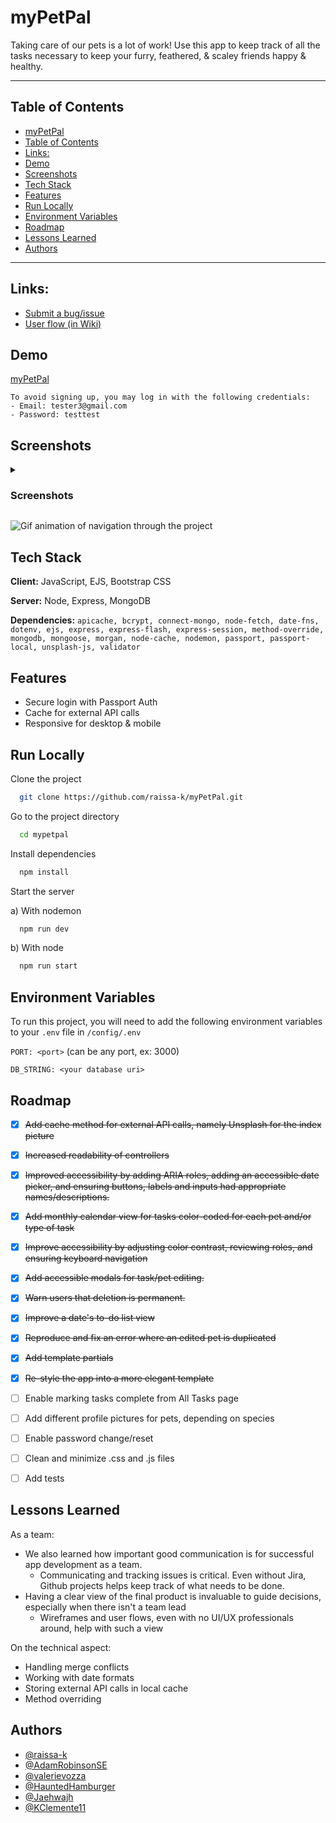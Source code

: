 
# myPetPal

Taking care of our pets is a lot of work! Use this app to keep track of all the tasks necessary to keep your furry, feathered, & scaley friends happy & healthy.
***
## Table of Contents
* [myPetPal](#mypetpal)
* [Table of Contents](#table-of-contents)
* [Links:](#links-)
* [Demo](#demo)
* [Screenshots](#screenshots)
* [Tech Stack](#tech-stack)
* [Features](#features)
* [Run Locally](#run-locally)
* [Environment Variables](#environment-variables)
* [Roadmap](#roadmap)
* [Lessons Learned](#lessons-learned)
* [Authors](#authors)
***
## Links: 
- [Submit a bug/issue](https://github.com/raissa-k/myPetPal/issues)
- [User flow (in Wiki)](https://github.com/raissa-k/myPetPal/wiki/User-flow)


## Demo

[myPetPal](https://mypetpal.raissak.com/)

```
To avoid signing up, you may log in with the following credentials:
- Email: tester3@gmail.com
- Password: testtest
```


## Screenshots

<details><summary>
  
  ### Screenshots
  
  </summary>

### Home page
![Home Page](https://i.imgur.com/OnfyBIIl.png)

### Calendar
![Calendar view](https://i.imgur.com/g0rZS3Hl.png)

### Pet dashboard
![Pet Dashboard](https://i.imgur.com/xZ5pYUvl.png)

### Daily task view
![Daily Task View](https://i.imgur.com/wi5GZthl.png)
  
  </details>

![Gif animation of navigation through the project](https://user-images.githubusercontent.com/91985540/197553472-f03c6ce4-cc50-457b-981e-15697d3381ce.gif)

## Tech Stack

**Client:** JavaScript, EJS, Bootstrap CSS

**Server:** Node, Express, MongoDB

**Dependencies:** 
```apicache, bcrypt, connect-mongo, node-fetch, date-fns, dotenv, ejs, express, express-flash, express-session, method-override, mongodb, mongoose, morgan, node-cache, nodemon, passport, passport-local, unsplash-js, validator```


## Features

- Secure login with Passport Auth
- Cache for external API calls
- Responsive for desktop & mobile


## Run Locally

Clone the project

```bash
  git clone https://github.com/raissa-k/myPetPal.git
```

Go to the project directory

```bash
  cd mypetpal
```

Install dependencies

```bash
  npm install
```

Start the server

  a) With nodemon

```bash
  npm run dev
```

  b) With node

```bash
  npm run start
```


## Environment Variables

To run this project, you will need to add the following environment variables to your `.env` file in `/config/.env`

`PORT: <port>` (can be any port, ex: 3000)

`DB_STRING: <your database uri>`


## Roadmap

- [x] ~~Add cache method for external API calls, namely Unsplash for the index picture~~
- [x] ~~Increased readability of controllers~~
- [x] ~~Improved accessibility by adding ARIA roles, adding an accessible date picker, and ensuring buttons, labels and inputs had appropriate names/descriptions.~~
- [x] ~~Add monthly calendar view for tasks color-coded for each pet and/or type of task~~
- [x] ~~Improve accessibility by adjusting color contrast, reviewing roles, and ensuring keyboard navigation~~
- [x] ~~Add accessible modals for task/pet editing.~~
- [x] ~~Warn users that deletion is permanent.~~
- [x] ~~Improve a date's to-do list view~~
- [x] ~~Reproduce and fix an error where an edited pet is duplicated~~
- [x] ~~Add template partials~~
- [x] ~~Re-style the app into a more elegant template~~
- [ ] Enable marking tasks complete from All Tasks page
- [ ] Add different profile pictures for pets, depending on species
- [ ] Enable password change/reset
- [ ] Clean and minimize .css and .js files
- [ ] Add tests


## Lessons Learned
As a team:
- We also learned how important good communication is for successful app development as a team.
  * Communicating and tracking issues is critical. Even without Jira, Github projects helps keep track of what needs to be done.
- Having a clear view of the final product is invaluable to guide decisions, especially when there isn't a team lead
  * Wireframes and user flows, even with no UI/UX professionals around, help with such a view

On the technical aspect:
- Handling merge conflicts
- Working with date formats
- Storing external API calls in local cache
- Method overriding


## Authors
- [@raissa-k](https://www.github.com/raissa-k)
- [@AdamRobinsonSE](https://www.github.com/AdamRobinsonSE)
- [@valerievozza](https://www.github.com/valerievozza)
- [@HauntedHamburger](https://www.github.com/HauntedHamburger)
- [@Jaehwajh](https://www.github.com/Jaehwajh)
- [@KClemente11](https://www.github.com/KClemente11)
